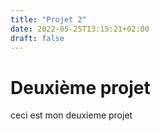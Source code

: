 ```yaml
---
title: "Projet 2"
date: 2022-05-25T13:15:21+02:00
draft: false
---
```



# Deuxième projet 

ceci est mon deuxieme projet